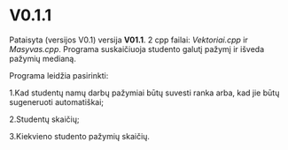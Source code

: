 # V0.1.1
Pataisyta (versijos V0.1) versija **V01.1**.
2 cpp failai: _Vektoriai.cpp_ ir _Masyvas.cpp_.
Programa suskaičiuoja studento galutį pažymį ir išveda pažymių medianą.

Programa leidžia pasirinkti:

1.Kad studentų namų darbų pažymiai būtų suvesti ranka arba, kad jie būtų sugeneruoti automatiškai;

2.Studentų skaičių;

3.Kiekvieno studento pažymių skaičių.
